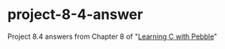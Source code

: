 # project-8-4-answer
Project 8.4 answers from Chapter 8 of "[Learning C with Pebble](http://pbl.io/cbook)"
